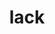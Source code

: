 ---
category: 4-letters
denotation: null
name: lack
reference_link: https://www.etymonline.com/word/lack
root_language: null
root_name: null
title: lack
type: free
word_sums:
- respelling: lack
  sum: 'Lack + '
---